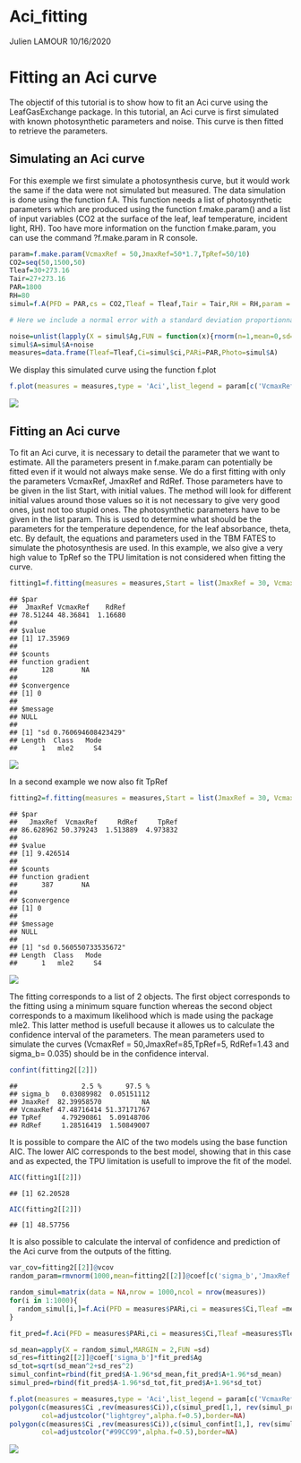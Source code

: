 Aci\_fitting
================
Julien LAMOUR
10/16/2020

# Fitting an Aci curve

The objectif of this tutorial is to show how to fit an Aci curve using
the LeafGasExchange package. In this tutorial, an Aci curve is first
simulated with known photosynthetic parameters and noise. This curve is
then fitted to retrieve the parameters.

## Simulating an Aci curve

For this exemple we first simulate a photosynthesis curve, but it would
work the same if the data were not simulated but measured. The data
simulation is done using the function f.A. This function needs a list of
photosynthetic parameters which are produced using the function
f.make.param() and a list of input variables (CO2 at the surface of the
leaf, leaf temperature, incident light, RH). Too have more information
on the function f.make.param, you can use the command ?f.make.param in R
console.

``` r
param=f.make.param(VcmaxRef = 50,JmaxRef=50*1.7,TpRef=50/10)
CO2=seq(50,1500,50)
Tleaf=30+273.16
Tair=27+273.16
PAR=1800
RH=80
simul=f.A(PFD = PAR,cs = CO2,Tleaf = Tleaf,Tair = Tair,RH = RH,param = param)

# Here we include a normal error with a standard deviation proportionnal to the gross photosynthesis (as it is often observed)

noise=unlist(lapply(X = simul$Ag,FUN = function(x){rnorm(n=1,mean=0,sd=0.035*(x))}))
simul$A=simul$A+noise
measures=data.frame(Tleaf=Tleaf,Ci=simul$ci,PARi=PAR,Photo=simul$A)
```

We display this simulated curve using the function f.plot

``` r
f.plot(measures = measures,type = 'Aci',list_legend = param[c('VcmaxRef','JmaxRef','TpRef','RdRef')],param = param)
```

![](Aci_fitting_files/figure-gfm/unnamed-chunk-2-1.png)<!-- -->

## Fitting an Aci curve

To fit an Aci curve, it is necessary to detail the parameter that we
want to estimate. All the parameters present in f.make.param can
potentially be fitted even if it would not always make sense. We do a
first fitting with only the parameters VcmaxRef, JmaxRef and RdRef.
Those parameters have to be given in the list Start, with initial
values. The method will look for different initial values around those
values so it is not necessary to give very good ones, just not too
stupid ones. The photosynthetic parameters have to be given in the list
param. This is used to determine what should be the parameters for the
temperature dependence, for the leaf absorbance, theta, etc. By default,
the equations and parameters used in the TBM FATES to simulate the
photosynthesis are used. In this example, we also give a very high value
to TpRef so the TPU limitation is not considered when fitting the curve.

``` r
fitting1=f.fitting(measures = measures,Start = list(JmaxRef = 30, VcmaxRef = 50, RdRef = 1),param=f.make.param(),modify.init=TRUE,do.plot=TRUE,type='Aci')
```

    ## $par
    ##  JmaxRef VcmaxRef    RdRef 
    ## 78.51244 48.36841  1.16680 
    ## 
    ## $value
    ## [1] 17.35969
    ## 
    ## $counts
    ## function gradient 
    ##      128       NA 
    ## 
    ## $convergence
    ## [1] 0
    ## 
    ## $message
    ## NULL
    ## 
    ## [1] "sd 0.760694608423429"
    ## Length  Class   Mode 
    ##      1   mle2     S4

![](Aci_fitting_files/figure-gfm/unnamed-chunk-3-1.png)<!-- -->

In a second example we now also fit TpRef

``` r
fitting2=f.fitting(measures = measures,Start = list(JmaxRef = 30, VcmaxRef = 50, RdRef = 1,TpRef=9),param=f.make.param(),modify.init=TRUE,do.plot=TRUE,type='Aci')
```

    ## $par
    ##   JmaxRef  VcmaxRef     RdRef     TpRef 
    ## 86.628962 50.379243  1.513889  4.973832 
    ## 
    ## $value
    ## [1] 9.426514
    ## 
    ## $counts
    ## function gradient 
    ##      387       NA 
    ## 
    ## $convergence
    ## [1] 0
    ## 
    ## $message
    ## NULL
    ## 
    ## [1] "sd 0.560550733535672"
    ## Length  Class   Mode 
    ##      1   mle2     S4

![](Aci_fitting_files/figure-gfm/unnamed-chunk-4-1.png)<!-- -->

The fitting corresponds to a list of 2 objects. The first object
corresponds to the fitting using a minimum square function whereas the
second object corresponds to a maximum likelihood which is made using
the package mle2. This latter method is usefull because it allowes us to
calculate the confidence interval of the parameters. The mean parameters
used to simulate the curves (VcmaxRef = 50,JmaxRef=85,TpRef=5,
RdRef=1.43 and sigma\_b= 0.035) should be in the confidence interval.

``` r
confint(fitting2[[2]])
```

    ##                2.5 %      97.5 %
    ## sigma_b   0.03089982  0.05151112
    ## JmaxRef  82.39958570          NA
    ## VcmaxRef 47.48716414 51.37171767
    ## TpRef     4.79290861  5.09148706
    ## RdRef     1.28516419  1.50849007

It is possible to compare the AIC of the two models using the base
function AIC. The lower AIC corresponds to the best model, showing that
in this case and as expected, the TPU limitation is usefull to improve
the fit of the model.

``` r
AIC(fitting1[[2]])
```

    ## [1] 62.20528

``` r
AIC(fitting2[[2]])
```

    ## [1] 48.57756

It is also possible to calculate the interval of confidence and
prediction of the Aci curve from the outputs of the fitting.

``` r
var_cov=fitting2[[2]]@vcov
random_param=rmvnorm(1000,mean=fitting2[[2]]@coef[c('sigma_b','JmaxRef','VcmaxRef','TpRef','RdRef')],sigma = var_cov)

random_simul=matrix(data = NA,nrow = 1000,ncol = nrow(measures))
for(i in 1:1000){
  random_simul[i,]=f.Aci(PFD = measures$PARi,ci = measures$Ci,Tleaf =measures$Tleaf,param = f.make.param(VcmaxRef=random_param[i,'VcmaxRef'],JmaxRef=random_param[i,'JmaxRef'],TpRef=random_param[i,'TpRef'],RdRef=random_param[i,'RdRef']))$A
}

fit_pred=f.Aci(PFD = measures$PARi,ci = measures$Ci,Tleaf =measures$Tleaf,param = f.make.param(VcmaxRef=fitting2[[2]]@coef[c('VcmaxRef')],JmaxRef=fitting2[[2]]@coef[c('JmaxRef')],TpRef=fitting2[[2]]@coef[c('TpRef')],RdRef=fitting2[[2]]@coef[c('RdRef')]))

sd_mean=apply(X = random_simul,MARGIN = 2,FUN =sd)
sd_res=fitting2[[2]]@coef['sigma_b']*fit_pred$Ag
sd_tot=sqrt(sd_mean^2+sd_res^2)
simul_confint=rbind(fit_pred$A-1.96*sd_mean,fit_pred$A+1.96*sd_mean)
simul_pred=rbind(fit_pred$A-1.96*sd_tot,fit_pred$A+1.96*sd_tot)

f.plot(measures = measures,type = 'Aci',list_legend = param[c('VcmaxRef','JmaxRef','TpRef','RdRef')],param = param)
polygon(c(measures$Ci ,rev(measures$Ci)),c(simul_pred[1,], rev(simul_pred[2,])),
        col=adjustcolor("lightgrey",alpha.f=0.5),border=NA)
polygon(c(measures$Ci ,rev(measures$Ci)),c(simul_confint[1,], rev(simul_confint[2,])),
        col=adjustcolor("#99CC99",alpha.f=0.5),border=NA)
```

![](Aci_fitting_files/figure-gfm/unnamed-chunk-7-1.png)<!-- -->

